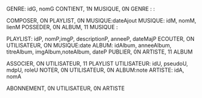 GENRE: idG, nomG
CONTIENT, 1N MUSIQUE, 0N GENRE
:
:

COMPOSER, ON PLAYLIST, 0N MUSIQUE:dateAjout
MUSIQUE: idM, nomM, lienM
POSSEDER, 0N ALBUM, 11 MUSIQUE
:

PLAYLIST: idP, nomP,imgP, descriptionP, anneeP, dateMajP
ECOUTER, ON UTILISATEUR, ON MUSIQUE:date
ALBUM: idAlbum, anneeAlbum, titreAlbum, imgAlbum,noteAlbum, dateP
PUBLIER, 0N ARTISTE, 11 ALBUM

ASSOCIER, ON UTILISATEUR, 11 PLAYLIST
UTILISATEUR: idU, pseudoU, mdpU, roleU
NOTER, 0N UTILISATEUR, 0N ALBUM:note
ARTISTE: idA, nomA


ABONNEMENT, 0N UTILISATEUR, 0N ARTISTE
